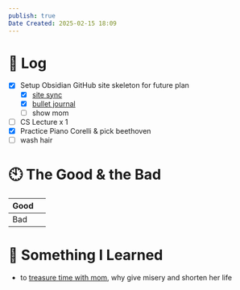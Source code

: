 ```yaml
---
publish: true
Date Created: 2025-02-15 18:09
---
```

# 📅 Log
- [x] Setup Obsidian GitHub site skeleton for future plan
	- [x] [site sync](https://github.com/DefenderOfBasic/obsidian-quartz-template)
	- [x] [bullet journal](https://www.youtube.com/watch?v=k66W_wOQKVc)
	- [ ] show mom
- [ ] CS Lecture x 1
- [x] Practice Piano Corelli & pick beethoven
- [ ] wash hair

# 🕙 The Good & the Bad

| Good |     |
| ---- | --- |
| Bad  |     |

# 🤔 Something I Learned
- to [treasure time with mom](https://www.youtube.com/shorts/3Bv2j6dfZ1Y), why give misery and shorten her life 


